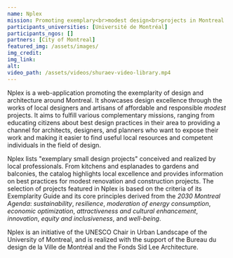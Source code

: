 ```yaml
---
name: Nplex
mission: Promoting exemplary<br>modest design<br>projects in Montreal
participants_universities: [Université de Montréal]
participants_ngos: []
partners: [City of Montreal]
featured_img: /assets/images/
img_credit: 
img_link: 
alt:
video_path: /assets/videos/shuraev-video-library.mp4
---
```


Nplex is a web-application promoting the exemplarity of design and architecture around Montreal. It showcases design excellence through the works of local designers and artisans of affordable and responsible _modest_ projects. It aims to fulfill various complementary missions, ranging from educating citizens about best design practices in their area to providing a channel for architects, designers, and planners who want to expose their work and making it easier to find useful local resources and competent individuals in the field of design.

Nplex lists "exemplary small design projects" conceived and realized by local professionals. From kitchens and esplanades to gardens and balconies, the catalog highlights local excellence and provides information on best practices for modest renovation and construction projects. The selection of projects featured in Nplex is based on the criteria of its Exemplarity Guide and its core principles derived from the _2030 Montreal Agenda_: _sustainability_, _resilience_, _moderation of energy consumption_, _economic optimization_, _attractiveness and cultural enhancement_, _innovation_, _equity and inclusiveness_, and _well-being_.

Nplex is an initiative of the UNESCO Chair in Urban Landscape of the University of Montreal, and is realized with the support of the Bureau du design de la Ville de Montréal and the Fonds Sid Lee Architecture.
